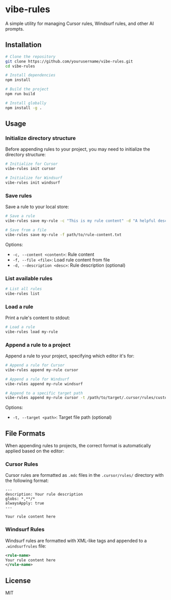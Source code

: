# vibe-rules

A simple utility for managing Cursor rules, Windsurf rules, and other AI prompts.

## Installation

```bash
# Clone the repository
git clone https://github.com/yourusername/vibe-rules.git
cd vibe-rules

# Install dependencies
npm install

# Build the project
npm run build

# Install globally
npm install -g .
```

## Usage

### Initialize directory structure

Before appending rules to your project, you may need to initialize the directory structure:

```bash
# Initialize for Cursor
vibe-rules init cursor

# Initialize for Windsurf
vibe-rules init windsurf
```

### Save rules

Save a rule to your local store:

```bash
# Save a rule
vibe-rules save my-rule -c "This is my rule content" -d "A helpful description"

# Save from a file
vibe-rules save my-rule -f path/to/rule-content.txt
```

Options:

- `-c, --content <content>`: Rule content
- `-f, --file <file>`: Load rule content from file
- `-d, --description <desc>`: Rule description (optional)

### List available rules

```bash
# List all rules
vibe-rules list
```

### Load a rule

Print a rule's content to stdout:

```bash
# Load a rule
vibe-rules load my-rule
```

### Append a rule to a project

Append a rule to your project, specifying which editor it's for:

```bash
# Append a rule for Cursor
vibe-rules append my-rule cursor

# Append a rule for Windsurf
vibe-rules append my-rule windsurf

# Append to a specific target path
vibe-rules append my-rule cursor -t /path/to/target/.cursor/rules/custom-rule.mdc
```

Options:

- `-t, --target <path>`: Target file path (optional)

## File Formats

When appending rules to projects, the correct format is automatically applied based on the editor:

### Cursor Rules

Cursor rules are formatted as `.mdc` files in the `.cursor/rules/` directory with the following format:

```
---
description: Your rule description
globs: *,**/*
alwaysApply: true
---

Your rule content here
```

### Windsurf Rules

Windsurf rules are formatted with XML-like tags and appended to a `.windsurfrules` file:

```xml
<rule-name>
Your rule content here
</rule-name>
```

## License

MIT
